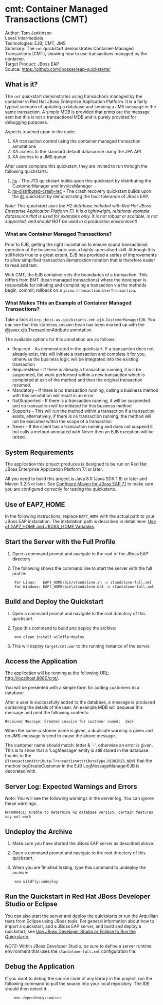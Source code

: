 # cmt: Container Managed Transactions (CMT)

Author: Tom Jenkinson  
Level: Intermediate  
Technologies: EJB, CMT, JMS  
Summary: The `cmt` quickstart demonstrates Container-Managed Transactions (CMT), showing how to use transactions managed by the container.  
Target Product: JBoss EAP  
Source: <https://github.com/jbossas/eap-quickstarts/>  

## What is it?

The `cmt` quickstart demonstrates using transactions managed by the container in Red Hat JBoss Enterprise Application Platform. It is a fairly typical scenario of updating a database and sending a JMS message in the same transaction. A simple MDB is provided that prints out the message sent but this is not a transactional MDB and is purely provided for debugging purposes.

Aspects touched upon in the code:

1. XA transaction control using the container managed transaction annotations
2. XA access to the standard default datasource using the JPA API
3. XA access to a JMS queue

After users complete this quickstart, they are invited to run through the following quickstarts:

1. [jts](../jts/README.md) - The JTS quickstart builds upon this quickstart by distributing the CustomerManager and InvoiceManager
2. [jts-distributed-crash-rec](../jts-distributed-crash-rec/README.md) - The crash recovery quickstart builds upon the [jts](../jts/README.md) quickstart by demonstrating the fault tolerance of JBoss EAP.

_Note: This quickstart uses the H2 database included with Red Hat JBoss Enterprise Application Platform 7.1. It is a lightweight, relational example datasource that is used for examples only. It is not robust or scalable, is not supported, and should NOT be used in a production environment!_


### What are Container Managed Transactions?

Prior to EJB, getting the right incantation to ensure sound transactional operation of the business logic was a highly specialised skill. Although this still holds true to a great extent, EJB has provided a series of improvements to allow simplified transaction demarcation notation that is therefore easier to read and test.

With CMT, the EJB container sets the boundaries of a transaction. This differs from BMT (bean managed transactions) where the developer is responsible for initiating and completing a transaction via the methods begin, commit, rollback on a `javax.transaction.UserTransaction`.

### What Makes This an Example of Container Managed Transactions?

Take a look at `org.jboss.as.quickstarts.cmt.ejb.CustomerManagerEJB`. You can see that this stateless session bean has been marked up with the @javax.ejb.TransactionAttribute annotation.

The available options for this annotation are as follows:

* Required - As demonstrated in the quickstart. If a transaction does not already exist, this will initiate a transaction and complete it for you, otherwise the business logic will be integrated into the existing transaction
* RequiresNew - If there is already a transaction running, it will be suspended, the work performed within a new transaction which is completed at exit of the method and then the original transaction resumed.
* Mandatory - If there is no transaction running, calling a business method with this annotation will result in an error
* NotSupported - If there is a transaction running, it will be suspended and no transaction will be initiated for this business method
* Supports - This will run the method within a transaction if a transaction exists, alternatively, if there is no transaction running, the method will not be executed within the scope of a transaction
* Never - If the client has a transaction running and does not suspend it but calls a method annotated with Never then an EJB exception will be raised.


## System Requirements

The application this project produces is designed to be run on Red Hat JBoss Enterprise Application Platform 7.1 or later.

All you need to build this project is Java 8.0 (Java SDK 1.8) or later and Maven 3.2.5 or later. See [Configure Maven for JBoss EAP 7.1](https://github.com/jboss-developer/jboss-developer-shared-resources/blob/master/guides/CONFIGURE_MAVEN_JBOSS_EAP7.md#configure-maven-to-build-and-deploy-the-quickstarts) to make sure you are configured correctly for testing the quickstarts.


## Use of EAP7_HOME

In the following instructions, replace `EAP7_HOME` with the actual path to your JBoss EAP installation. The installation path is described in detail here: [Use of EAP7_HOME and JBOSS_HOME Variables](https://github.com/jboss-developer/jboss-developer-shared-resources/blob/master/guides/USE_OF_EAP7_HOME.md#use-of-eap_home-and-jboss_home-variables).


## Start the Server with the Full Profile

1. Open a command prompt and navigate to the root of the JBoss EAP directory.
2. The following shows the command line to start the server with the full profile:

        For Linux:   EAP7_HOME/bin/standalone.sh -c standalone-full.xml
        For Windows: EAP7_HOME\bin\standalone.bat -c standalone-full.xml


## Build and Deploy the Quickstart

1. Open a command prompt and navigate to the root directory of this quickstart.
2. Type this command to build and deploy the archive:

        mvn clean install wildfly:deploy

3. This will deploy `target/cmt.war` to the running instance of the server.

## Access the Application

The application will be running at the following URL: <http://localhost:8080/cmt/>.

You will be presented with a simple form for adding customers to a database.

After a user is successfully added to the database, a message is produced containing the details of the user. An example MDB will dequeue this message and print the following contents:

    Received Message: Created invoice for customer named:  Jack

When the same customer name is given, a duplicate warning is given and no JMS-message is send to cause the above message.

The customer name should match: letter & '-', otherwise an error is given. This is to show that a 'LogMessage' entity is still stored in the database thanks to the ```@TransactionAttribute(TransactionAttributeType.REQUIRES_NEW)```
that the method logCreateCustomer in the EJB LogMessageManagerEJB is decorated with.


## Server Log: Expected Warnings and Errors

_Note:_ You will see the following warnings in the server log. You can ignore these warnings.

    HHH000431: Unable to determine H2 database version, certain features may not work

## Undeploy the Archive

1. Make sure you have started the JBoss EAP server as described above.
2. Open a command prompt and navigate to the root directory of this quickstart.
3. When you are finished testing, type this command to undeploy the archive:

        mvn wildfly:undeploy


## Run the Quickstart in Red Hat JBoss Developer Studio or Eclipse

You can also start the server and deploy the quickstarts or run the Arquillian tests from Eclipse using JBoss tools. For general information about how to import a quickstart, add a JBoss EAP server, and build and deploy a quickstart, see [Use JBoss Developer Studio or Eclipse to Run the Quickstarts](https://github.com/jboss-developer/jboss-developer-shared-resources/blob/master/guides/USE_JBDS.md#use-jboss-developer-studio-or-eclipse-to-run-the-quickstarts).

_NOTE:_ Within JBoss Developer Studio, be sure to define a server runtime environment that uses the `standalone-full.xml` configuration file.


## Debug the Application

If you want to debug the source code of any library in the project, run the following command to pull the source into your local repository. The IDE should then detect it.

        mvn dependency:sources
